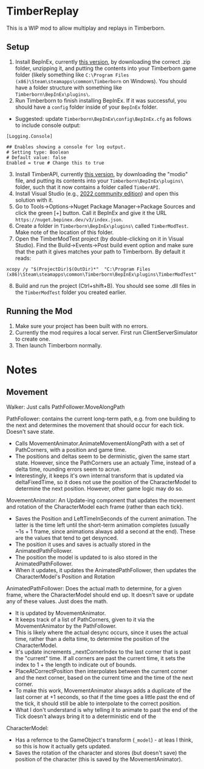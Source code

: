 # TimberReplay

This is a WIP mod to allow multiplay and replays in Timberborn.

## Setup

1. Install BepInEx, currently [this version](https://github.com/BepInEx/BepInEx/releases/tag/v5.4.22), by downloading the correct .zip folder, unzipping it, and putting the contents into your Timberborn game folder (likely something like `C:\Program Files (x86)\Steam\steamapps\common\Timberborn` on Windows). You should have a folder structure with something like `Timberborn\BepInEx\plugins\`.
2. Run Timberborn to finish installing BepInEx. If it was successful, you should have a `config` folder inside of your `BepInEx` folder.
  * Suggested: update `Timberborn\BepInEx\config\BepInEx.cfg` as follows to include console output:
```
[Logging.Console]

## Enables showing a console for log output.
# Setting type: Boolean
# Default value: false
Enabled = true # Change this to true
```
3. Install TimberAPI, currently [this version](https://github.com/Timberborn-Modding-Central/TimberAPI/releases/tag/v0.5.5.8), by downloading the "modio" file, and putting its contents into your `Timberborn\BepInEx\plugins\` folder, such that it now contains a folder called `TimberAPI`.
4. Install Visual Studio (e.g., [2022 community edition](https://visualstudio.microsoft.com/downloads/)) and open this solution with it.
5. Go to Tools->Options->Nuget Package Manager->Package Sources and click the green [+] button. Call it BepInEx and give it the URL `https://nuget.bepinex.dev/v3/index.json`.
6. Create a folder in `Timberborn\BepInEx\plugins\` called `TimberModTest`. Make note of the location of this folder.
7. Open the TimberModTest project (by double-clicking on it in Visual Studio). Find the Build->Events->Post build event option and make sure that the path it gives matches your path to Timberborn. By default it reads:
```
xcopy /y "$(ProjectDir)$(OutDir)*"  "C:\Program Files (x86)\Steam\steamapps\common\Timberborn\BepInEx\plugins\TimberModTest"
```
8. Build and run the project (Ctrl+shift+B). You should see some .dll files in the `TimberModTest` folder you created earlier.

## Running the Mod

1. Make sure your project has been built with no errors. 
2. Currently the mod requires a local server. First run ClientServerSimulator to create one.
3. Then launch Timberborn normally.


# Notes

## Movement

Walker: Just calls PathFollower.MoveAlongPath

PathFollower: contains the current long-term path, e.g. from one building to the next and determines the movement that should occur for each tick. Doesn't save state. 
* Calls MovementAnimator.AnimateMovementAlongPath with a set of PathCorners, with a position and game time.
* The positions and deltas seem to be derministic, given the same start state. However, since the PathCorners use an actualy Time, instead of a delta time, rounding errors seem to acrue.
* Interestingly, it keeps it's own internal transform that is updated via deltaFixedTime, so it does not use the position of the CharacterModel to determine the next position. However, other game logic may do so.

MovementAnimator: An Update-ing component that updates the movement and rotation of the CharacterModel each frame (rather than each tick).
* Saves the Position and LeftTimeInSeconds of the current animation. The latter is the time left until the short-term animation completes (usually ~1s + 1 frame, since animations always add a second at the end). These are the values that tend to get desynced.
* The position it uses and saves is actually stored in the AnimatedPathFollower.
* The position the model is updated to is also stored in the AnimatedPathFollower.
* When it updates, it updates the AnimatedPathFollower, then updates the CharacterModel's Position and Rotation

AnimatedPathFollower: Does the actual math to determine, for a given frame, where the CharacterModel should end up. It doesn't save or update any of these values. Just does the math.
* It is updated by MovementAnimator.
* It keeps track of a list of PathCorners, given to it via the MovementAnimator by the PathFollower.
* This is likely where the actual desync occurs, since it uses the actual time, rather than a delta time, to determine the position of the CharacterModel.
* It's update increments _nextCornerIndex to the last corner that is past the "current" time. If all corners are past the current time, it sets the index to 1 + the length to indicate out of bounds.
* PlaceAtCorrectPosition then interpolates between the current corner and the next corner, based on the current time and the time of the next corner.
* To make this work, MovementAnimator always adds a duplicate of the last corner at +1 seconds, so that if the time goes a little past the end of the tick, it should still be able to interpolate to the correct position.
* What I don't understand is why telling it to animate to past the end of the Tick doesn't always bring it to a deterministic end of the 

CharacterModel:
* Has a refernce to the GameObject's transform (`_model`) - at leas I think, so this is how it actually gets updated.
* Saves the rotation of the character and stores (but doesn't save) the position of the character (this is saved by the MovementAnimator).